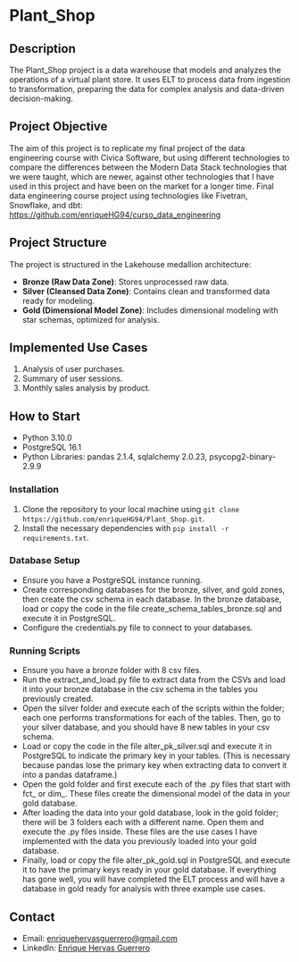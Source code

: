 # Plant_Shop

## Description
The Plant_Shop project is a data warehouse that models and analyzes the operations of a virtual plant store. It uses ELT to process data from ingestion to transformation, preparing the data for complex analysis and data-driven decision-making.

## Project Objective
The aim of this project is to replicate my final project of the data engineering course with Civica Software, but using different technologies to compare the differences between the Modern Data Stack technologies that we were taught, which are newer, against other technologies that I have used in this project and have been on the market for a longer time.
Final data engineering course project using technologies like Fivetran, Snowflake, and dbt: https://github.com/enriqueHG94/curso_data_engineering

## Project Structure
The project is structured in the Lakehouse medallion architecture:
- **Bronze (Raw Data Zone)**: Stores unprocessed raw data.
- **Silver (Cleansed Data Zone)**: Contains clean and transformed data ready for modeling.
- **Gold (Dimensional Model Zone)**: Includes dimensional modeling with star schemas, optimized for analysis.

## Implemented Use Cases
1. Analysis of user purchases.
2. Summary of user sessions.
3. Monthly sales analysis by product.

## How to Start
- Python 3.10.0
- PostgreSQL 16.1
- Python Libraries: pandas 2.1.4, sqlalchemy 2.0.23, psycopg2-binary-2.9.9

### Installation
1. Clone the repository to your local machine using `git clone https://github.com/enriqueHG94/Plant_Shop.git`.
2. Install the necessary dependencies with `pip install -r requirements.txt`.

### Database Setup
- Ensure you have a PostgreSQL instance running.
- Create corresponding databases for the bronze, silver, and gold zones, then create the csv schema in each database. In the bronze database, load or copy the code in the file create_schema_tables_bronze.sql and execute it in PostgreSQL.
- Configure the credentials.py file to connect to your databases.

### Running Scripts
- Ensure you have a bronze folder with 8 csv files.
- Run the extract_and_load.py file to extract data from the CSVs and load it into your bronze database in the csv schema in the tables you previously created.
- Open the silver folder and execute each of the scripts within the folder; each one performs transformations for each of the tables. Then, go to your silver database, and you should have 8 new tables in your csv schema.
- Load or copy the code in the file alter_pk_silver.sql and execute it in PostgreSQL to indicate the primary key in your tables. (This is necessary because pandas lose the primary key when extracting data to convert it into a pandas dataframe.)
- Open the gold folder and first execute each of the .py files that start with fct_ or dim_. These files create the dimensional model of the data in your gold database.
- After loading the data into your gold database, look in the gold folder; there will be 3 folders each with a different name. Open them and execute the .py files inside. These files are the use cases I have implemented with the data you previously loaded into your gold database.
- Finally, load or copy the file alter_pk_gold.sql in PostgreSQL and execute it to have the primary keys ready in your gold database. If everything has gone well, you will have completed the ELT process and will have a database in gold ready for analysis with three example use cases.

## Contact
- Email: enriquehervasguerrero@gmail.com
- LinkedIn: [Enrique Hervas Guerrero](https://www.linkedin.com/in/enrique-hervas-guerrero/)
